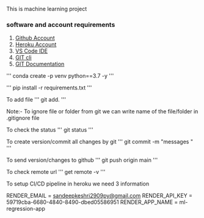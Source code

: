 This is machine learning project 

### software and account requirements 

1. [Github Account](https://github.com/)
2. [Heroku Account](https://dashboard.heroku.com/login)
3. [VS Code IDE](https://code.visualstudio.com/download)
4. [GIT cli](https://git-scm.com/downloads)
5. [GIT Documentation](https://git-scm.com/docs/gittutorial)



'''
conda create -p venv python==3.7 -y 
'''


'''
pip install -r requirements.txt 
'''

To add file 
'''
git add. 
'''

Note:- To ignore  file or folder from git we can write name of the file/folder in .gitignore file 

To check the status 
'''
git status 
'''

To create version/commit all  changes by git 
'''
git commit -m "messages "
'''

To send version/changes to github 
'''
git push origin main 
'''

To check remote url 
'''
get remote -v
'''

To setup CI/CD pipeline in heroku we need 3 information

RENDER_EMAIL = sandeepkeshri2909py@gmail.com
RENDER_API_KEY = 59719cba-6680-4840-8490-dbed05586951
RENDER_APP_NAME = ml-regression-app